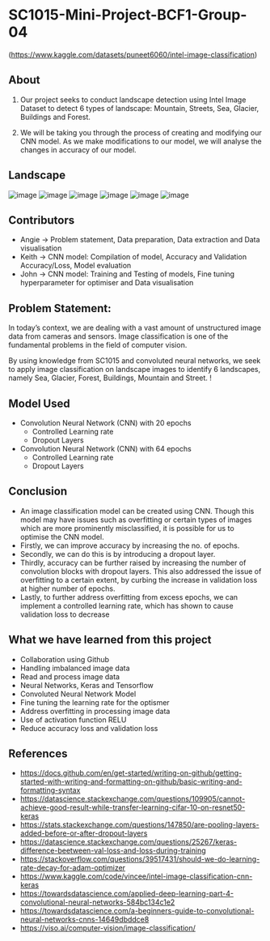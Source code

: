 # SC1015-Mini-Project-BCF1-Group-04
(https://www.kaggle.com/datasets/puneet6060/intel-image-classification)


## About 
1. Our project seeks to conduct landscape detection using Intel Image Dataset to detect 6 types of landscape: Mountain, Streets, Sea, Glacier, Buildings and Forest. 

2. We will be taking you through the process of creating and modifying our CNN model. As we make modifications to our model, we will analyse the changes in accuracy of our model.

## Landscape 
![image](https://user-images.githubusercontent.com/69751989/164974919-8205b2bf-2c61-4487-ae2d-9fe5702408aa.png)
![image](https://user-images.githubusercontent.com/69751989/164975022-8fece914-aa22-43ab-9b4e-5bc080990915.png)
![image](https://user-images.githubusercontent.com/69751989/164975027-7f587860-98f4-416a-ab41-bf0707703820.png)
![image](https://user-images.githubusercontent.com/69751989/164975036-3a044e6d-f39e-46b1-920f-c33f1cf9d3ea.png)
![image](https://user-images.githubusercontent.com/69751989/164975045-f1fc6643-2903-431b-ae7d-fce8e8c63659.png)
![image](https://user-images.githubusercontent.com/69751989/164975055-27cda852-28e9-45c9-8623-cbb5c62d6a15.png)

## Contributors 
- Angie -> Problem statement, Data preparation, Data extraction and Data visualisation
- Keith -> CNN model: Compilation of model, Accuracy and Validation Accuracy/Loss, Model evaluation
- John -> CNN model: Training and Testing of models, Fine tuning hyperparameter for optimiser and Data visualisation 

## Problem Statement: 
In today’s context, we are dealing with a vast amount of unstructured image data from cameras and sensors. Image classification is one of the fundamental problems in the field of computer vision.

By using knowledge from SC1015 and convoluted neural networks, we seek to apply image classification on landscape images to identify 6 landscapes, namely Sea, Glacier, Forest, Buildings, Mountain and Street.
! 

## Model Used 
- Convolution Neural Network (CNN) with 20 epochs 
    - Controlled Learning rate
    - Dropout Layers
- Convolution Neural Network (CNN) with 64 epochs 
    - Controlled Learning rate
    - Dropout Layers
   
## Conclusion
- An image classification model can be created using CNN. Though this model may have issues such as overfitting or certain types of images which are more prominently misclassified, it is possible for us to optimise the CNN model.
- Firstly, we can improve accuracy by increasing the no. of epochs. 
- Secondly, we can do this is by introducing a dropout layer. 
- Thirdly, accuracy can be further raised by  increasing the number of convolution blocks with dropout layers. This also addressed the issue of overfitting to a certain extent, by curbing the increase in validation loss at higher number of epochs. 
- Lastly, to further address overfitting from excess epochs, we can implement a controlled learning rate, which has shown to cause validation loss to decrease

## What we have learned from this project
- Collaboration using Github
- Handling imbalanced image data 
- Read and process image data
- Neural Networks, Keras and Tensorflow
- Convoluted Neural Network Model
- Fine tuning the learning rate for the optismer 
- Address overfitting in processing image data
- Use of activation function RELU
- Reduce accuracy loss and validation loss


## References
- https://docs.github.com/en/get-started/writing-on-github/getting-started-with-writing-and-formatting-on-github/basic-writing-and-formatting-syntax
- https://datascience.stackexchange.com/questions/109905/cannot-achieve-good-result-while-transfer-learning-cifar-10-on-resnet50-keras
- https://stats.stackexchange.com/questions/147850/are-pooling-layers-added-before-or-after-dropout-layers
- https://datascience.stackexchange.com/questions/25267/keras-difference-beetween-val-loss-and-loss-during-training
- https://stackoverflow.com/questions/39517431/should-we-do-learning-rate-decay-for-adam-optimizer
- https://www.kaggle.com/code/vincee/intel-image-classification-cnn-keras
- https://towardsdatascience.com/applied-deep-learning-part-4-convolutional-neural-networks-584bc134c1e2
- https://towardsdatascience.com/a-beginners-guide-to-convolutional-neural-networks-cnns-14649dbddce8
- https://viso.ai/computer-vision/image-classification/

